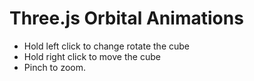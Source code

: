 # Three.js Orbital Animations

- Hold left click to change rotate the cube
- Hold right click to move the cube
- Pinch to zoom.
```

